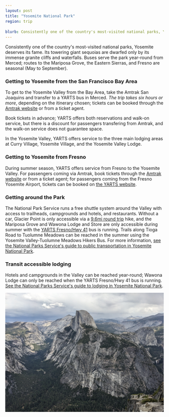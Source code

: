 ```yaml
---
layout: post
title: "Yosemite National Park"
region: trip

blurb: Consistently one of the country's most-visited national parks, Yosemite deserves its fame. Its towering giant sequoias are dwarfed only by its immense granite cliffs and waterfalls. Buses serve the park year-round from Merced; routes to the Mariposa Grove, the Eastern Sierras, and Fresno are seasonal (May to September).
---
```


Consistently one of the country's most-visited national parks, Yosemite deserves its fame. Its towering giant sequoias are dwarfed only by its immense granite cliffs and waterfalls. Buses serve the park year-round from Merced; routes to the Mariposa Grove, the Eastern Sierras, and Fresno are seasonal (May to September).

### Getting to Yosemite from the San Francisco Bay Area

To get to the Yosemite Valley from the Bay Area, take the Amtrak San Joaquins and transfer to a YARTS bus in Merced. *The trip takes six hours or more*, depending on the itinerary chosen; tickets can be booked through the [Amtrak website](https://www.amtrak.com/) or from a ticket agent.

Book tickets in advance; YARTS offers both reservations and walk-on service, but there is a discount for passengers transfering from Amtrak, and the walk-on service does not guarantee space.

In the Yosemite Valley, YARTS offers service to the three main lodging areas at Curry Village, Yosemite Village, and the Yosemite Valley Lodge.

### Getting to Yosemite from Fresno

During summer season, YARTS offers service from Fresno to the Yosemite Valley. For passengers coming via Amtrak, book tickets through the [Amtrak website](https://www.amtrak.com/) or from a ticket agent; for passengers coming from the Fresno Yosemite Airport, tickets can be booked on [the YARTS website](https://yarts.com/routes/fresno-hwy-41/).

### Getting around the Park

The National Park Service runs a free shuttle system around the Valley with access to trailheads, campgrounds and hotels, and restaurants. Without a car, Glacier Point is only accessible via a [9.6mi round trip](https://www.nps.gov/yose/planyourvisit/fourmiletrail.htm) hike, and the Mariposa Grove and Wawona Lodge and Store are only accessible during summer with the [YARTS Fresno/Hwy 41](https://yarts.com/routes/fresno-hwy-41/) bus is running. Trails along Tioga Road to Tuolumne Meadows can be reached in the summer using the Yosemite Valley-Tuolumne Meadows Hikers Bus. For more information, [see the National Parks Service's guide to public transportation in Yosemite National Park](https://www.nps.gov/yose/planyourvisit/publictransportation.htm). 

### Transit accessible lodging

Hotels and campgrounds in the Valley can be reached year-round; Wawona Lodge can only be reached when the YARTS Fresno/Hwy 41 bus is running. [See the National Parks Service's guide to lodging in Yosemite National Park](https://www.nps.gov/yose/planyourvisit/lodging.htm).

<img class="infobox region-image" alt="Half Dome seen from Glacier Point" src="/assets/yosemite.jpg">